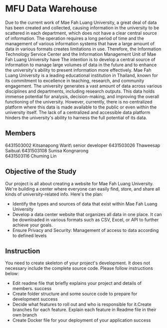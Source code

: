 # MFU Data Warehouse

Due to the current work of Mae Fah Luang University, a great deal of data has been created and collected, causing information in the university to be scattered in each department, which does not have a clear central source of information. The operation requires a long period of time and the management of various information systems that have a large amount of data in various formats creates limitations in use. Therefore, the Information Technology Service Center and the Information Management Unit of Mae Fah Luang University have The intention is to develop a central source of information to manage large volumes of data in the future and to enhance the university's ability to present information more effectively.
Mae Fah Luang University is a leading educational institution in Thailand, known for its commitment to excellence in teaching, research, and community engagement. The university generates a vast amount of data across various disciplines and departments, including research outputs. This data holds immense potential for analysis, decision-making, and improving the overall functioning of the university. However, currently, there is no centralized platform where this data is made available to the public or even within the university itself. The lack of a centralized and accessible data platform hinders the university's ability to harness the full potential of its data.

## Members

6431503002 Kitsanapong Warit\ senior developer
6431503026 Thaweesap Saibua\ 
6431503108 Sunisa Kongnarong\
6431503116 Chuming Lin

## Objective of the Study      
Our project is all about creating a website for Mae Fah Luang University. We're building a center where everyone can easily find, store, and share all kinds of university-related info. Here's the plan:
- Identify the types and sources of data that exist within Mae Fah Luang University
- Develop a data center website that organizes all data in one place. It can be downloaded in various formats such as CSV, Excel, or API to further achieve your goals.
- Ensure Privacy and Security: Management of access to data according to defined levels                                                                                   


## Instruction
You need to create skeleton of your project's development. It does not necessary include the complete source code. Please follow instructions below:
- Edit readme file that briefly explains your project and details of members.​ success
- Create folder structure and some source code to prepare for development success
- Decide what features to roll out and who is responsible for it.​ Create branches for each feature. Explain each feature in Readme file in their own branch​ 
- Create Docker file for your deployment of your application  success
